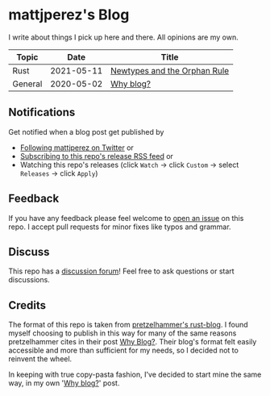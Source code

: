 # mattjperez's Blog 

I write about things I pick up here and there.
All opinions are my own.

| Topic | Date | Title |
|-|-|-|
| Rust | 2021-05-11 | [Newtypes and the Orphan Rule](./posts/newtypes-and-the-orphan-rule.md) |
| General | 2020-05-02 | [Why blog?](./posts/why-blog.md) |

## Notifications

Get notified when a blog post get published by
- [Following mattjperez on Twitter](https://twitter.com/mattjperez) or
- [Subscribing to this repo's release RSS feed](https://github.com/mattjperez/blog/releases.atom) or
- Watching this repo's releases (click `Watch` -> click `Custom` -> select `Releases` -> click `Apply`)

## Feedback

If you have any feedback please feel welcome to [open an issue](https://github.com/mattjperez/blog/issues/new) on this repo. 
I accept pull requests for minor fixes like typos and grammar.

## Discuss

This repo has a [discussion forum](https://github.com/mattjperez/blog/discussions)! 
Feel free to ask questions or start discussions.

## Credits
The format of this repo is taken from [pretzelhammer's rust-blog](https://github.com/pretzelhammer/rust-blog).
I found myself choosing to publish in this way for many of the same reasons pretzelhammer cites in their post 
[Why Blog?](https://github.com/pretzelhammer/rust-blog/blob/master/posts/why-blog.md).
Their blog's format felt easily accessible and more than sufficient for my needs, so I decided not to reinvent the wheel.

In keeping with true copy-pasta fashion, I've decided to start mine the same way, 
in my own '[Why blog?](./posts/why-blog.md)' post.

